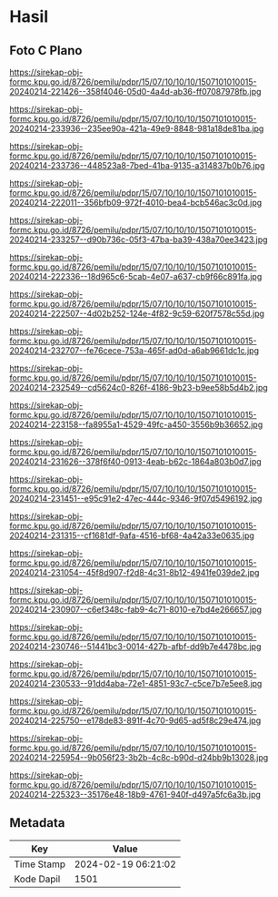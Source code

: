 # Hasil

## Foto C Plano

https://sirekap-obj-formc.kpu.go.id/8726/pemilu/pdpr/15/07/10/10/10/1507101010015-20240214-221426--358f4046-05d0-4a4d-ab36-ff07087978fb.jpg

https://sirekap-obj-formc.kpu.go.id/8726/pemilu/pdpr/15/07/10/10/10/1507101010015-20240214-233936--235ee90a-421a-49e9-8848-981a18de81ba.jpg

https://sirekap-obj-formc.kpu.go.id/8726/pemilu/pdpr/15/07/10/10/10/1507101010015-20240214-233736--448523a8-7bed-41ba-9135-a314837b0b76.jpg

https://sirekap-obj-formc.kpu.go.id/8726/pemilu/pdpr/15/07/10/10/10/1507101010015-20240214-222011--356bfb09-972f-4010-bea4-bcb546ac3c0d.jpg

https://sirekap-obj-formc.kpu.go.id/8726/pemilu/pdpr/15/07/10/10/10/1507101010015-20240214-233257--d90b736c-05f3-47ba-ba39-438a70ee3423.jpg

https://sirekap-obj-formc.kpu.go.id/8726/pemilu/pdpr/15/07/10/10/10/1507101010015-20240214-222336--18d965c6-5cab-4e07-a637-cb9f66c891fa.jpg

https://sirekap-obj-formc.kpu.go.id/8726/pemilu/pdpr/15/07/10/10/10/1507101010015-20240214-222507--4d02b252-124e-4f82-9c59-620f7578c55d.jpg

https://sirekap-obj-formc.kpu.go.id/8726/pemilu/pdpr/15/07/10/10/10/1507101010015-20240214-232707--fe76cece-753a-465f-ad0d-a6ab9661dc1c.jpg

https://sirekap-obj-formc.kpu.go.id/8726/pemilu/pdpr/15/07/10/10/10/1507101010015-20240214-232549--cd5624c0-826f-4186-9b23-b9ee58b5d4b2.jpg

https://sirekap-obj-formc.kpu.go.id/8726/pemilu/pdpr/15/07/10/10/10/1507101010015-20240214-223158--fa8955a1-4529-49fc-a450-3556b9b36652.jpg

https://sirekap-obj-formc.kpu.go.id/8726/pemilu/pdpr/15/07/10/10/10/1507101010015-20240214-231626--378f6f40-0913-4eab-b62c-1864a803b0d7.jpg

https://sirekap-obj-formc.kpu.go.id/8726/pemilu/pdpr/15/07/10/10/10/1507101010015-20240214-231451--e95c91e2-47ec-444c-9346-9f07d5496192.jpg

https://sirekap-obj-formc.kpu.go.id/8726/pemilu/pdpr/15/07/10/10/10/1507101010015-20240214-231315--cf1681df-9afa-4516-bf68-4a42a33e0635.jpg

https://sirekap-obj-formc.kpu.go.id/8726/pemilu/pdpr/15/07/10/10/10/1507101010015-20240214-231054--45f8d907-f2d8-4c31-8b12-4941fe039de2.jpg

https://sirekap-obj-formc.kpu.go.id/8726/pemilu/pdpr/15/07/10/10/10/1507101010015-20240214-230907--c6ef348c-fab9-4c71-8010-e7bd4e266657.jpg

https://sirekap-obj-formc.kpu.go.id/8726/pemilu/pdpr/15/07/10/10/10/1507101010015-20240214-230746--51441bc3-0014-427b-afbf-dd9b7e4478bc.jpg

https://sirekap-obj-formc.kpu.go.id/8726/pemilu/pdpr/15/07/10/10/10/1507101010015-20240214-230533--91dd4aba-72e1-4851-93c7-c5ce7b7e5ee8.jpg

https://sirekap-obj-formc.kpu.go.id/8726/pemilu/pdpr/15/07/10/10/10/1507101010015-20240214-225750--e178de83-891f-4c70-9d65-ad5f8c29e474.jpg

https://sirekap-obj-formc.kpu.go.id/8726/pemilu/pdpr/15/07/10/10/10/1507101010015-20240214-225954--9b056f23-3b2b-4c8c-b90d-d24bb9b13028.jpg

https://sirekap-obj-formc.kpu.go.id/8726/pemilu/pdpr/15/07/10/10/10/1507101010015-20240214-225323--35176e48-18b9-4761-940f-d497a5fc6a3b.jpg


## Metadata

| Key        | Value               |
| ---------- | ------------------- |
| Time Stamp | 2024-02-19 06:21:02 |
| Kode Dapil | 1501                |



